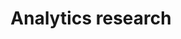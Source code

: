 ---
title: Analytics research
intro: In order to make the most of analytics data, UX professionals need to integrate this data where it can add value to qualitative processes instead of distract resources.
tags:
- Strategy
- Research
linkurl: https://www.nngroup.com/articles/analytics-user-experience/
---